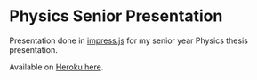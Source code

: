 Physics Senior Presentation
=========================

Presentation done in [impress.js](http://bartaz.github.io/impress.js/) for my senior year Physics thesis presentation.

Available on [Heroku here](http://physics-thesis.herokuapp.com/).
